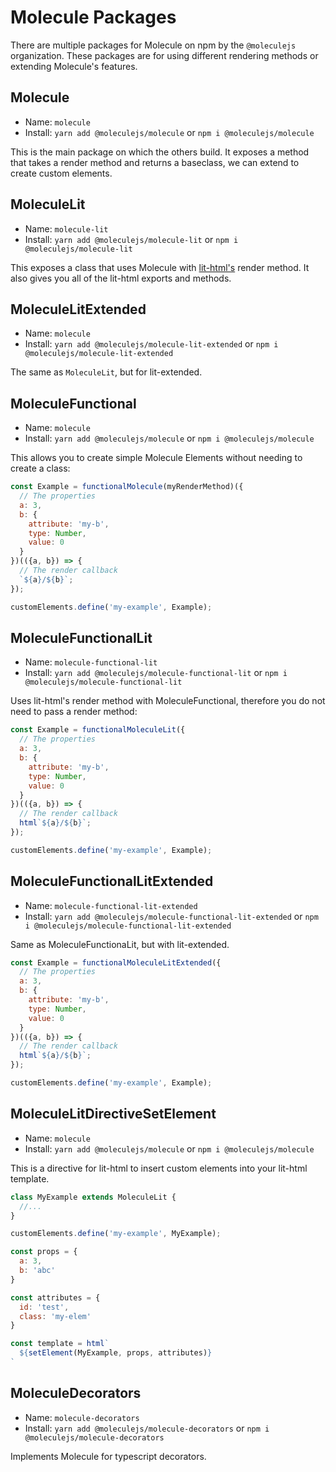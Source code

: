 # Molecule Packages
There are multiple packages for Molecule on npm by the `@moleculejs` organization. These packages are for using different rendering methods or extending Molecule's features.
## Molecule
- Name: `molecule`
- Install: `yarn add @moleculejs/molecule` or `npm i @moleculejs/molecule`

This is the main package on which the others build. It exposes a method that takes a render method and returns a baseclass, we can extend to create custom elements.
## MoleculeLit
- Name: `molecule-lit`
- Install: `yarn add @moleculejs/molecule-lit` or `npm i @moleculejs/molecule-lit`

This exposes a class that uses Molecule with [lit-html's](https://github.com/Polymer/lit-html) render method. It also gives you all of the lit-html exports and methods.
## MoleculeLitExtended
- Name: `molecule`
- Install: `yarn add @moleculejs/molecule-lit-extended` or `npm i @moleculejs/molecule-lit-extended`

The same as `MoleculeLit`, but for lit-extended.
## MoleculeFunctional
- Name: `molecule`
- Install: `yarn add @moleculejs/molecule` or `npm i @moleculejs/molecule`

This allows you to create simple Molecule Elements without needing to create a class:
```js
const Example = functionalMolecule(myRenderMethod)({
  // The properties
  a: 3,
  b: {
    attribute: 'my-b',
    type: Number,
    value: 0
  }
})(({a, b}) => {
  // The render callback
  `${a}/${b}`;
});

customElements.define('my-example', Example);
```
## MoleculeFunctionalLit
- Name: `molecule-functional-lit`
- Install: `yarn add @moleculejs/molecule-functional-lit` or `npm i @moleculejs/molecule-functional-lit`

Uses lit-html's render method with MoleculeFunctional, therefore you do not need to pass a render method:
```js
const Example = functionalMoleculeLit({
  // The properties
  a: 3,
  b: {
    attribute: 'my-b',
    type: Number,
    value: 0
  }
})(({a, b}) => {
  // The render callback
  html`${a}/${b}`;
});

customElements.define('my-example', Example);
```
## MoleculeFunctionalLitExtended
- Name: `molecule-functional-lit-extended`
- Install: `yarn add @moleculejs/molecule-functional-lit-extended` or `npm i @moleculejs/molecule-functional-lit-extended`

Same as MoleculeFunctionaLit, but with lit-extended.
```js
const Example = functionalMoleculeLitExtended({
  // The properties
  a: 3,
  b: {
    attribute: 'my-b',
    type: Number,
    value: 0
  }
})(({a, b}) => {
  // The render callback
  html`${a}/${b}`;
});

customElements.define('my-example', Example);
```
## MoleculeLitDirectiveSetElement
- Name: `molecule`
- Install: `yarn add @moleculejs/molecule` or `npm i @moleculejs/molecule`

This is a directive for lit-html to insert custom elements into your lit-html template.
```js
class MyExample extends MoleculeLit {
  //...
}

customElements.define('my-example', MyExample);

const props = {
  a: 3,
  b: 'abc'
}

const attributes = {
  id: 'test',
  class: 'my-elem'
}

const template = html`
  ${setElement(MyExample, props, attributes)}
`
```
## MoleculeDecorators <Badge text="experimental" type="warn"></Badge>
- Name: `molecule-decorators`
- Install: `yarn add @moleculejs/molecule-decorators` or `npm i @moleculejs/molecule-decorators`

Implements Molecule for typescript decorators.